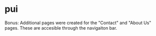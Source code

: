 # pui

Bonus: Additional pages were created for the "Contact" and "About Us" pages. These are accesible through the navigaiton bar.
